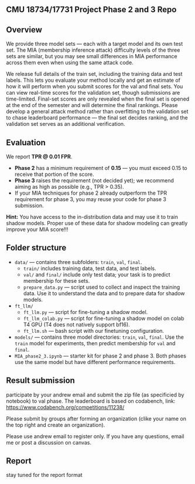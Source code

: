 ## CMU 18734/17731 Project Phase 2 and 3 Repo

## Overview
We provide three model sets — each with a target model and its own test set. The MIA (membership inference attack) difficulty levels of the three sets are similar, but you may see small differences in MIA performance across them even when using the same attack code.

We release full details of the train set, including the training data and test labels. This lets you evaluate your method locally and get an estimate of how it will perform when you submit scores for the val and final sets. You can view real-time scores for the validation set, though submissions are time-limited. Final-set scores are only revealed when the final set is opened at the end of the semester and will determine the final rankings. Please develop a general attack method rather than overfitting to the validation set to chase leaderboard performance — the final set decides ranking, and the validation set serves as an additional verification.

## Evaluation
We report **TPR @ 0.01 FPR**.  
- **Phase 2** has a minimum requirement of **0.15** — you must exceed 0.15 to receive that portion of the score.  
- **Phase 3** raises the requirement (not decided yet); we recommend aiming as high as possible (e.g., TPR > 0.35).
- If your MIA techniques for phase 2 already outperform the TPR requirement for phase 3, you may reuse your code for phase 3 submission. 

**Hint:** You have access to the in-distribution data and may use it to train shadow models. Proper use of these data for shadow modeling can greatly improve your MIA score!!!

## Folder structure
- `data/` — contains three subfolders: `train`, `val`, `final`.
  - `train/` includes training data, test data, and test labels.
  - `val/` and `final/` include only test data; your task is to predict membership for these sets.
  - `prepare_data.py` — script used to collect and inspect the training data. Use it to understand the data and to prepare data for shadow models.
- `ft_llm/`
  - `ft_llm.py` — script for fine-tuning a shadow model.
  - `ft_llm_colab.py` — script for fine-tuning a shadow model on colab T4 GPU (T4 does not natively support bf16).
  - `ft_llm.sh` — bash script with our finetuning configuration.
- `models/` — contains three model directories: `train`, `val`, `final`. Use the `train` model for experiments, then predict membership for `val` and `final`.
- `MIA_phase2_3.ipynb` — starter kit for phase 2 and phase 3. Both phases use the same model but have different performance requirements.

## Result submission
participate by your andrew email and submit the zip file (as specificied by notebook) to val phase. The leaderboard is based on codabench, link: https://www.codabench.org/competitions/11238/

Please submit by groups after forming an organization (clike your name on the top right and create an organization).

Please use andrew email to register only. If you have any questions, email me or post a discussion on canvas.

## Report
stay tuned for the report format


